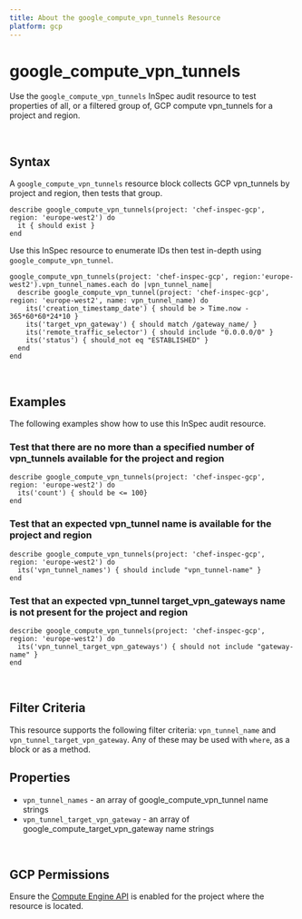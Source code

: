 ```yaml
---
title: About the google_compute_vpn_tunnels Resource
platform: gcp
---
```


# google\_compute\_vpn\_tunnels

Use the `google_compute_vpn_tunnels` InSpec audit resource to test properties of all, or a filtered group of, GCP compute vpn_tunnels for a project and region.

<br>

## Syntax

A `google_compute_vpn_tunnels` resource block collects GCP vpn_tunnels by project and region, then tests that group.

    describe google_compute_vpn_tunnels(project: 'chef-inspec-gcp', region: 'europe-west2') do
      it { should exist }
    end

Use this InSpec resource to enumerate IDs then test in-depth using `google_compute_vpn_tunnel`.

    google_compute_vpn_tunnels(project: 'chef-inspec-gcp', region:'europe-west2').vpn_tunnel_names.each do |vpn_tunnel_name|
      describe google_compute_vpn_tunnel(project: 'chef-inspec-gcp', region: 'europe-west2', name: vpn_tunnel_name) do
        its('creation_timestamp_date') { should be > Time.now - 365*60*60*24*10 }
        its('target_vpn_gateway') { should match /gateway_name/ }
        its('remote_traffic_selector') { should include "0.0.0.0/0" }
        its('status') { should_not eq "ESTABLISHED" }
      end
    end

<br>

## Examples

The following examples show how to use this InSpec audit resource.

### Test that there are no more than a specified number of vpn_tunnels available for the project and region

    describe google_compute_vpn_tunnels(project: 'chef-inspec-gcp', region: 'europe-west2') do
      its('count') { should be <= 100}
    end

### Test that an expected vpn_tunnel name is available for the project and region

    describe google_compute_vpn_tunnels(project: 'chef-inspec-gcp', region: 'europe-west2') do
      its('vpn_tunnel_names') { should include "vpn_tunnel-name" }
    end

### Test that an expected vpn_tunnel target_vpn_gateways name is not present for the project and region

    describe google_compute_vpn_tunnels(project: 'chef-inspec-gcp', region: 'europe-west2') do
      its('vpn_tunnel_target_vpn_gateways') { should not include "gateway-name" }
    end

    
<br>

## Filter Criteria

This resource supports the following filter criteria:  `vpn_tunnel_name` and `vpn_tunnel_target_vpn_gateway`. Any of these may be used with `where`, as a block or as a method.

## Properties

*  `vpn_tunnel_names` - an array of google_compute_vpn_tunnel name strings
*  `vpn_tunnel_target_vpn_gateway` - an array of google_compute_target_vpn_gateway name strings

<br>


## GCP Permissions

Ensure the [Compute Engine API](https://console.cloud.google.com/apis/library/compute.googleapis.com/) is enabled for the project where the resource is located.
